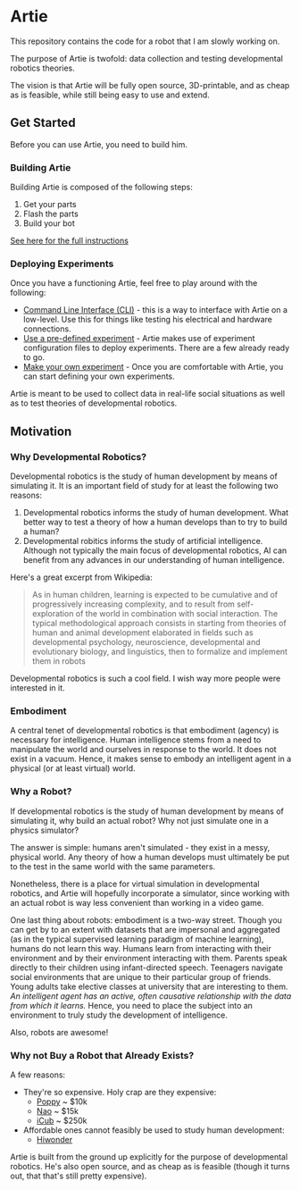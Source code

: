 # Artie

This repository contains the code for a robot that I am slowly working on.

The purpose of Artie is twofold: data collection and testing developmental robotics theories.

The vision is that Artie will be fully open source, 3D-printable, and as cheap as is feasible,
while still being easy to use and extend.

## Get Started

Before you can use Artie, you need to build him.

### Building Artie

Building Artie is composed of the following steps:

1. Get your parts
1. Flash the parts
1. Build your bot

[See here for the full instructions](./docs/building/building-artie-main.md)

### Deploying Experiments

Once you have a functioning Artie, feel free to play around with the following:

* [Command Line Interface (CLI)](./cli/README.md) - this is a way to interface with Artie on a low-level. Use
  this for things like testing his electrical and hardware connections.
* [Use a pre-defined experiment](./docs/deploying/deploying-pre-built-experiments.md) - Artie makes use of experiment
  configuration files to deploy experiments. There are a few already ready to go.
* [Make your own experiment](./docs/deploying/custom-building-experiments.md) - Once you are comfortable with Artie,
  you can start defining your own experiments.

Artie is meant to be used to collect data in real-life social situations as well as to test
theories of developmental robotics.

## Motivation

### Why Developmental Robotics?

Developmental robotics is the study of human development by means of simulating it.
It is an important field of study for at least the following two reasons:

1. Developmental robotics informs the study of human development. What better way to test a theory
   of how a human develops than to try to build a human?
1. Developmental robitics informs the study of artificial intelligence. Although not typically the main
   focus of developmental robotics, AI can benefit from any advances in our understanding of human intelligence.

Here's a great excerpt from Wikipedia:

> As in human children, learning is expected to be cumulative and of progressively increasing complexity,
  and to result from self-exploration of the world in combination with social interaction.
  The typical methodological approach consists in starting from theories of human and animal development
  elaborated in fields such as developmental psychology, neuroscience, developmental and evolutionary biology,
  and linguistics, then to formalize and implement them in robots

Developmental robotics is such a cool field. I wish way more people were interested in it.

### Embodiment

A central tenet of developmental robotics is that embodiment (agency) is necessary for intelligence.
Human intelligence stems from a need to manipulate the world and ourselves in response to the world.
It does not exist in a vacuum. Hence, it makes sense to embody an intelligent agent in a physical
(or at least virtual) world.

### Why a Robot?

If developmental robotics is the study of human development by means of simulating it, why
build an actual robot? Why not just simulate one in a physics simulator?

The answer is simple: humans aren't simulated - they exist in a messy, physical world. Any theory
of how a human develops must ultimately be put to the test in the same world with the same parameters.

Nonetheless, there is a place for virtual simulation in developmental robotics, and Artie
will hopefully incorporate a simulator, since working with an actual robot is way less convenient
than working in a video game.

One last thing about robots: embodiment is a two-way street. Though you can get by to an extent with
datasets that are impersonal and aggregated (as in the typical supervised learning paradigm of machine learning),
humans do not learn this way. Humans learn from interacting with their environment and by their environment
interacting with them. Parents speak directly to their children using infant-directed speech.
Teenagers navigate social environments that are unique to their particular group of friends.
Young adults take elective classes at university that are interesting to them.
*An intelligent agent has an active, often causative relationship with the data from which it learns.*
Hence, you need to place the subject into
an environment to truly study the development of intelligence.

Also, robots are awesome!

### Why not Buy a Robot that Already Exists?

A few reasons:

* They're so expensive. Holy crap are they expensive:
  - [Poppy](https://www.generationrobots.com/en/312-poppy-humanoid-robot) ~ $10k
  - [Nao](https://en.wikipedia.org/wiki/Nao_(robot)) ~ $15k
  - [iCub](https://icub.iit.it/products/product-catalog) ~ $250k
* Affordable ones cannot feasibly be used to study human development:
  - [Hiwonder](https://www.robotshop.com/products/hiwonder-tonypi-ai-intelligent-vision-humanoid-robot-powered-by-raspberry-pi-4b-4gb-advanced-kit)

Artie is built from the ground up explicitly for the purpose of developmental robotics.
He's also open source, and as cheap as is feasible (though it turns out, that that's still
pretty expensive).
